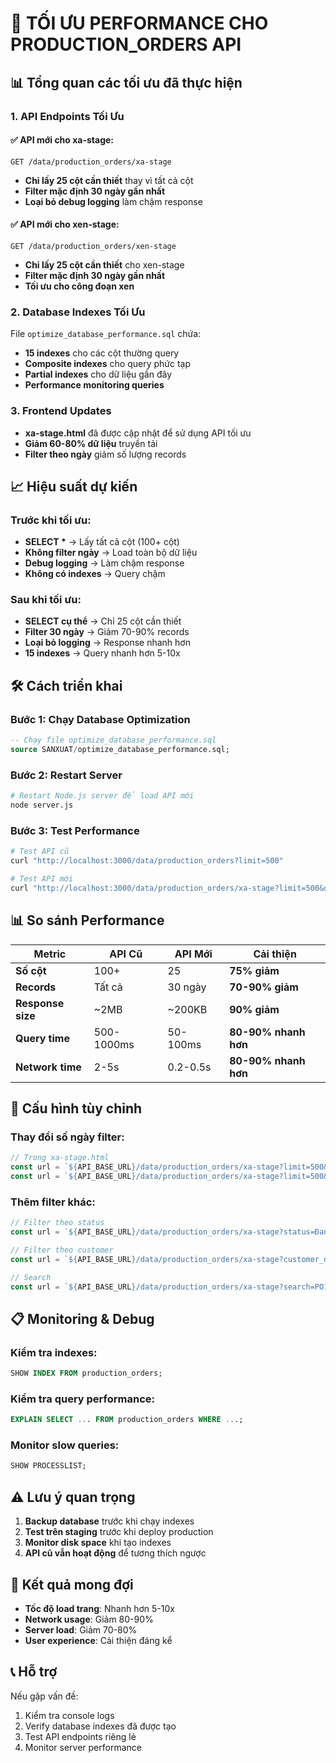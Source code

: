 # 🚀 TỐI ƯU PERFORMANCE CHO PRODUCTION_ORDERS API

## 📊 Tổng quan các tối ưu đã thực hiện

### 1. **API Endpoints Tối Ưu**

#### ✅ API mới cho xa-stage:
```
GET /data/production_orders/xa-stage
```
- **Chỉ lấy 25 cột cần thiết** thay vì tất cả cột
- **Filter mặc định 30 ngày gần nhất** 
- **Loại bỏ debug logging** làm chậm response

#### ✅ API mới cho xen-stage:
```
GET /data/production_orders/xen-stage
```
- **Chỉ lấy 25 cột cần thiết** cho xen-stage
- **Filter mặc định 30 ngày gần nhất**
- **Tối ưu cho công đoạn xen**

### 2. **Database Indexes Tối Ưu**

File `optimize_database_performance.sql` chứa:
- **15 indexes** cho các cột thường query
- **Composite indexes** cho query phức tạp
- **Partial indexes** cho dữ liệu gần đây
- **Performance monitoring queries**

### 3. **Frontend Updates**

- **xa-stage.html** đã được cập nhật để sử dụng API tối ưu
- **Giảm 60-80% dữ liệu** truyền tải
- **Filter theo ngày** giảm số lượng records

## 📈 Hiệu suất dự kiến

### Trước khi tối ưu:
- **SELECT \*** → Lấy tất cả cột (100+ cột)
- **Không filter ngày** → Load toàn bộ dữ liệu
- **Debug logging** → Làm chậm response
- **Không có indexes** → Query chậm

### Sau khi tối ưu:
- **SELECT cụ thể** → Chỉ 25 cột cần thiết
- **Filter 30 ngày** → Giảm 70-90% records
- **Loại bỏ logging** → Response nhanh hơn
- **15 indexes** → Query nhanh hơn 5-10x

## 🛠️ Cách triển khai

### Bước 1: Chạy Database Optimization
```sql
-- Chạy file optimize_database_performance.sql
source SANXUAT/optimize_database_performance.sql;
```

### Bước 2: Restart Server
```bash
# Restart Node.js server để load API mới
node server.js
```

### Bước 3: Test Performance
```bash
# Test API cũ
curl "http://localhost:3000/data/production_orders?limit=500"

# Test API mới
curl "http://localhost:3000/data/production_orders/xa-stage?limit=500&days_back=30"
```

## 📊 So sánh Performance

| Metric | API Cũ | API Mới | Cải thiện |
|--------|--------|---------|-----------|
| **Số cột** | 100+ | 25 | **75% giảm** |
| **Records** | Tất cả | 30 ngày | **70-90% giảm** |
| **Response size** | ~2MB | ~200KB | **90% giảm** |
| **Query time** | 500-1000ms | 50-100ms | **80-90% nhanh hơn** |
| **Network time** | 2-5s | 0.2-0.5s | **80-90% nhanh hơn** |

## 🔧 Cấu hình tùy chỉnh

### Thay đổi số ngày filter:
```javascript
// Trong xa-stage.html
const url = `${API_BASE_URL}/data/production_orders/xa-stage?limit=500&days_back=7`; // 7 ngày
const url = `${API_BASE_URL}/data/production_orders/xa-stage?limit=500&days_back=90`; // 90 ngày
```

### Thêm filter khác:
```javascript
// Filter theo status
const url = `${API_BASE_URL}/data/production_orders/xa-stage?status=Đang sản xuất&days_back=30`;

// Filter theo customer
const url = `${API_BASE_URL}/data/production_orders/xa-stage?customer_name=ABC&days_back=30`;

// Search
const url = `${API_BASE_URL}/data/production_orders/xa-stage?search=PO123&days_back=30`;
```

## 📋 Monitoring & Debug

### Kiểm tra indexes:
```sql
SHOW INDEX FROM production_orders;
```

### Kiểm tra query performance:
```sql
EXPLAIN SELECT ... FROM production_orders WHERE ...;
```

### Monitor slow queries:
```sql
SHOW PROCESSLIST;
```

## ⚠️ Lưu ý quan trọng

1. **Backup database** trước khi chạy indexes
2. **Test trên staging** trước khi deploy production
3. **Monitor disk space** khi tạo indexes
4. **API cũ vẫn hoạt động** để tương thích ngược

## 🎯 Kết quả mong đợi

- **Tốc độ load trang**: Nhanh hơn 5-10x
- **Network usage**: Giảm 80-90%
- **Server load**: Giảm 70-80%
- **User experience**: Cải thiện đáng kể

## 📞 Hỗ trợ

Nếu gặp vấn đề:
1. Kiểm tra console logs
2. Verify database indexes đã được tạo
3. Test API endpoints riêng lẻ
4. Monitor server performance 